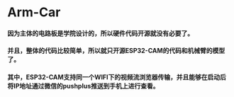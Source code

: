 # Arm-Car
#### 因为主体的电路板是学院设计的，所以硬件代码开源就没有必要了。
#### 并且，整体的代码比较简单，所以就只开源ESP32-CAM的代码和机械臂的模型了。
#### 其中，ESP32-CAM支持同一个WIFI下的视频流浏览器传输，并且能够在启动后将IP地址通过微信的pushplus推送到手机上进行查看。

